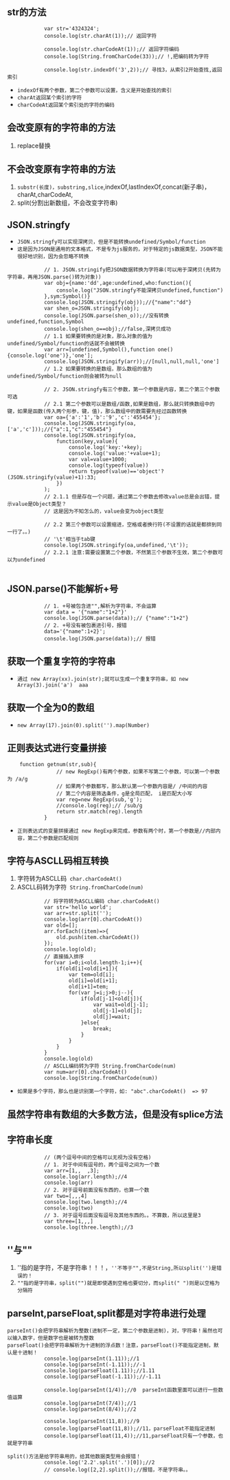 ## str的方法
```
			var str='4324324';
			console.log(str.charAt(1));// 返回字符
			
			console.log(str.charCodeAt(1));// 返回字符编码
			console.log(String.fromCharCode(33));// !,把编码转为字符
			
			console.log(str.indexOf('3',2));// 寻找3，从索引2开始查找,返回索引
```
* `indexOf有两个参数，第二个参数可以设置，含义是开始查找的索引`
* `charAt返回某个索引的字符`
* `charCodeAt返回某个索引处的字符的编码`

## 会改变原有的字符串的方法
1. replace替换

## 不会改变原有字符串的方法
1. `substr(长度)，substring,slice`,indexOf,lastIndexOf,concat(新子串)，charAt,charCodeAt,
2. split(分割出新数组，不会改变字符串)

## JSON.stringfy
* `JSON.stringfy可以实现深拷贝，但是不能转换undefined/Symbol/function`
* `这是因为JSON是通用的文本格式，不是专为js服务的，对于特定的js数据类型，JSON不能很好地识别，因为会忽略不转换`
```
			// 1. JSON.stringify把JSON数据转换为字符串(可以用于深拷贝(先转为字符串，再用JSON.parse()转为对象))
			var obj={name:'dd',age:undefined,who:function(){
				console.log("JSON.stringfy不能深拷贝undefined,function")
			},sym:Symbol()}
			console.log(JSON.stringify(obj));//{"name":"dd"}
			var shen_o=JSON.stringify(obj);
			console.log(JSON.parse(shen_o));//没有转换undefined,function,Symbol
			console.log(shen_o==obj);//false,深拷贝成功
			// 1.1 如果要转换的是对象，那么对象的值为undefined/Symbol/function的话就不会被转换
			var arr=[undefined,Symbol(),function one(){console.log('one')},'one'];
			console.log(JSON.stringify(arr));//[null,null,null,'one']
			// 1.2 如果要转换的是数组，那么数组的值为undefined/Symbol/function则会被转为null
			
			// 2. JSON.stringfy有三个参数，第一个参数是内容，第二个第三个参数可选
			// 2.1 第二个参数可以是数组/函数,如果是数组，那么就只转换数组中的键，如果是函数(传入两个形参，键，值)，那么数组中的数需要先经过函数转换
			var oa={'a':'1','b':'9','c':'455454'};
			console.log(JSON.stringify(oa,['a','c']));//{"a":1,"c":"455454"}
			console.log(JSON.stringify(oa,
				function(key,value){
					console.log('key:'+key);
					console.log('value:'+value+1); 
					var val=value+1000;
					console.log(typeof(value))
					return typeof(value)=='object'?(JSON.stringify(value)+1):33;
				})
			);
			// 2.1.1 但是存在一个问题，通过第二个参数去修改value总是会出错，提示value是Object类型？
			// 这是因为不知怎么的，value会变为object类型
			
			// 2.2 第三个参数可以设置缩进，空格或者换行符(不设置的话就是都排到同一行了。。)
			// '\t'相当于tab键
			console.log(JSON.stringify(oa,undefined,'\t'));
			// 2.2.1 注意:需要设置第二个参数，不然第三个参数不生效，第二个参数可以为undefined
			
```

## JSON.parse()不能解析+号
```
			// 1. +号被包含进"",解析为字符串，不会运算
			var data = '{"name":"1+2"}'
			console.log(JSON.parse(data));// {"name":"1+2"}
			// 2. +号没有被包裹进引号，报错
			data='{"name":1+2}';
			console.log(JSON.parse(data));// 报错
```

## 获取一个重复字符的字符串
* `通过 new Array(xx).join(str);就可以生成一个重复字符串，如 new Array(3).join('a')  aaa`

## 获取一个全为0的数组
* `new Array(17).join(0).split('').map(Number)`
## 正则表达式进行变量拼接
```
	function getnum(str,sub){
				// new RegExp()有两个参数，如果不写第二个参数，可以第一个参数为 /a/g 
				// 如果两个参数都写，那么默认第一个参数内容是/ /中间的内容
				// 第二个内容是筛选条件，g是全局匹配， i是匹配大小写
				var reg=new RegExp(sub,'g');
				//console.log(reg);// /sub/g
				return str.match(reg).length
			}
```
* `正则表达式的变量拼接通过 new RegExp来完成，参数有两个时，第一个参数是//内部内容，第二个参数是匹配规则`

## 字符与ASCLL码相互转换
1. 字符转为ASCLL码` char.charCodeAt()`
2. ASCLL码转为字符` String.fromCharCode(num)`
```
			// 将字符转为ASCLL编码 char.charCodeAt() 
			var str='hello world';
			var arr=str.split('');
			console.log(arr[0].charCodeAt())
			var old=[];
			arr.forEach((item)=>{
				old.push(item.charCodeAt())
			});
			console.log(old);
			// 直接插入排序
			for(var i=0;i<old.length-1;i++){
				if(old[i]<old[i+1]){
					var tem=old[i];
					old[i]=old[i+1];
					old[i+1]=tem;
					for(var j=i;j>0;j--){
						if(old[j-1]<old[j]){
							var wait=old[j-1];
							old[j-1]=old[j];
							old[j]=wait;
						}else{
							break;
						}
					}
				}
			}
			console.log(old)
			// ASCLL编码转为字符 String.fromCharCode(num)
			var num=arr[0].charCodeAt()
			console.log(String.fromCharCode(num))
```
* `如果是多个字符，那么也是识别第一个字符，如: "abc".charCodeAt()  => 97`

## 虽然字符串有数组的大多数方法，但是没有splice方法

## 字符串长度
```
			// (两个逗号中间的空格可以无视为没有空格)
			// 1. 对于中间有逗号的，两个逗号之间为一个数
			var arr=[1,,  ,3];
			console.log(arr.length);//4
			console.log(arr)
			// 2. 对于逗号前面没有东西的，也算一个数
			var two=[,,,4]
			console.log(two.length);//4
			console.log(two)
			// 3. 对于逗号后面没有逗号及其他东西的。。不算数，所以这里是3
			var three=[1,,,]
			console.log(three.length);//3
```

## ''与""
1. ''指的是字符，不是字符串！！！，`''不等于"",不是String,所以split('')是错误的！`
2. `""指的是字符串，split("")就是即使遇到空格也要切分，而split(" ")则是以空格为分隔符`

## parseInt,parseFloat,split都是对字符串进行处理
```
parseInt()会把字符串解析为整数(进制不一定，第二个参数是进制)，对，字符串！虽然也可以输入数字，但是数字也是被转为整数
parseFloat()会把字符串解析为十进制的浮点数！注意，parseFloat()不能指定进制，默认是十进制！
			console.log(parseInt(1.11));//1
			console.log(parseInt(-1.11));//-1
			console.log(parseFloat(1.11));//1.11
			console.log(parseFloat(-1.11));//-1.11
			
			console.log(parseInt(1/4));//0  parseInt函数里面可以进行一些数值运算
			console.log(parseInt(7/4));//1
			console.log(parseInt(8/4));//2
			
			console.log(parseInt(11,8));//9
			console.log(parseFloat(11,8));//11，parseFloat不能指定进制
			console.log(parseFloat(11,4));//11,parseFloat只有一个参数，也就是字符串
			
split()方法是给字符串用的，给其他数据类型用会报错！
			console.log('2.2'.split('.')[0]);//2
			// console.log([2,2].split());//报错，不是字符串。。
```

